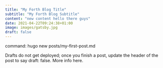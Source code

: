 ```yaml
---
title: "My Forth Blog Title"
subtitle: "My Forth Blog Subtitle"
content: "new content hello there guys"
date: 2021-04-22T09:24:38+01:00
image: images/gatsby.jpg
draft: false
---
```


command: hugo new posts/my-first-post.md

Drafts do not get deployed; once you finish a post, update the header of the post to say draft: false. More info here.

